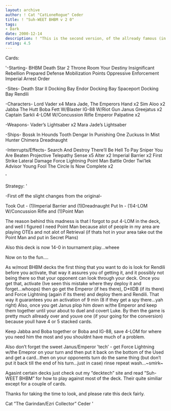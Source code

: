 ```yaml
---
layout: archive
author: ! Cat "CatLoneRogue" Ceder
title: ! "Suh-WEET BHBM v 2 0"
tags:
- Dark
date: 2000-12-14
description: ! "This is the second version, of the allready famous (in Santa Barbara at least) BHBM. Enjoy."
rating: 4.5
---
```

Cards: 

'-Starting-
BHBM
Death Star 2 Throne Room
Your Destiny
Insignificant Rebellion
Prepared Defense
Mobilization Points
Oppressive Enforcement
Imperial Arrest Order

-Sites-
Death Star II Docking Bay
Endor Docking Bay
Spaceport Docking Bay
Rendili

-Characters-
Lord Vader x4
Mara Jade, The Emperors Hand x2
Sim Aloo x2
Jabba The Hutt
Boba Fett W/Blaster
IG-88 W/Riot Gun
Janus Greejatus x2
Captain Sarkli
4-LOM W/Concussion Rifle
Emperor Palpatine x2

-Weapons-
Vader’s Lightsaber x2
Mara Jade’s Lightsaber

-Ships-
Bossk In Hounds Tooth
Dengar In Punishing One
Zuckuss In Mist Hunter
Chimera
Dreadnaught

-Interrupts/Effects-
Search And Destroy
There’ll Be Hell To Pay
Sniper
You Are Beaten
Projective Telepathy
Sense x5
Alter x2
Imperial Barrier x2
First Strike
Lateral Damage
Force Lightning
Point Man
Battle Order
Twi’lek Advisor
Young Fool
The Circle Is Now Complete x2


'

Strategy: '


-First off the slight changes from the original-

Took Out - (1)Imperial Barrier and (1)Dreadnaught
Put In - (1)4-LOM W/Concussion Rifle and (1)Point Man

The reason behind this madness is that I forgot to put 4-LOM in the deck, and well I figured I need Point Man because alot of people in my area are playing OTEs and not alot of Retrieval (if thats hot in your area take out the Point Man and put in Secret Plans)

Also this deck is now 14-0 in tournament play...wheee

Now on to the fun....

As w/most BHBM decks the first thing that you want to do is look for Rendili before you activate, that way it assures you of getting it, and it possibly not being there so that your opponent can look through your deck. Once you get that, activate (Ive seen this mistake where they deploy it and forget...whoops) then go get the Emperor (if hes there), D*IIDB (if its there) and Force Lightning (again if its there) and deploy them and Rendili. That way it guarantees you an activation of 9 min (8 if they get a spy there...yah right)
Also, once you get Janus plop him down w/the Emperor and keep them together until your about to duel and covert Luke. By then the game is pretty much allready over and youve one (if your going for the conversion) because youll have 4 or 5 stacked cards.

Keep Jabba and Boba together or Boba and IG-88, save 4-LOM for where you need him the most and you shouldnt have much of a problem.

Also don’t forget the sweet Janus/Emperor ’tech’ - get Force Lightning w/the Emepror on your turn and then put it back on the bottom of the Used and get a card...then on your opponents turn do the same thing (but don’t put it back till the end of his turn...just in case) rinse repeat wash...~smirk~

Agasint certain decks just check out my ”decktech” site and read ”Suh-WEET BHBM” for how to play against most of the deck. Their quite similiar except for a couple of cards.


Thanks for taking the time to look, and please rate this deck fairly.

Cat ”The Garindan/Ezri Collector” Ceder
'